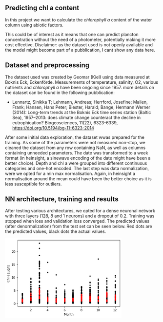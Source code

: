 ## Predicting chl a content 

In this project we want to calculate the *chlorophyll a* content of the water column using abiotic factors.

This could be of interest as it means that one can predict plancton concentration without the need of a photometer, potentially making it more cost effective. Disclaimer: as the dataset used is not openly available and the model might become part of a pubblication, I cant show any data here. 

## Dataset and preprocessing

The dataset used was created by Geomar (Kiel) using data measured at Boknis Eck, Eckenförde. Measurements of temperature, salinity, O2, various nutrients and *chlorophyll a* have been ongoing since 1957. more details on the dataset can be found in the following pubblication: 
* Lennartz, Sinikka T; Lehmann, Andreas; Herrford, Josefine; Malien, Frank; Hansen, Hans Peter; Biester, Harald; Bange, Hermann Werner (2014): Long-term trends at the Boknis Eck time series station (Baltic Sea), 1957–2013: does climate change counteract the decline in eutrophication? Biogeosciences, 11(22), 6323-6339, https://doi.org/10.5194/bg-11-6323-2014 

After some initial data exploration, the dataset wwas prepared for the training. As some of the parameters were not measured non-stop, we cleaned the dataset from any row containing NaN, as well as columns containing unneeded parameters. The date was transformed to a week format (in heinsight, a sinewave encoding of the date might have been a better choice). Depth and chl a were grouped into different continuous categories and one-hot encoded. 
The last step was data normalization, were we opted for a min max normalisation. Again, in heinsight a normalisation around the mean could have been the better choice as it is less susceptible for outliers. 

## NN architecture, training and results

After testing various architectures, we opted for a dense neuronal network with three layers (128, 8 and 1 neurons) and a dropout of 0.2. Training was stopped when loss and validation loss converged. The predicted values (after denormalization) from the test set can be seen below. Red dots are the predicted values, black dots the actual values. 

<img src="images/misc/chl_results.png?raw=true"/>
